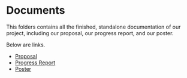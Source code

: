 # Documents

This folders contains all the finished, standalone documentation of our project, including our proposal, our progress report, and our poster. 

Below are links.
* [Proposal](https://github.com/STAT540-UBC/team_Undecided/blob/master/docs/project_proposal.md)
* [Progress Report](https://github.com/STAT540-UBC/team_Undecided/blob/master/docs/progress_report.md)
* [Poster](https://github.com/STAT540-UBC/team_Undecided/blob/master/docs/TeamUndecidedPoster.pdf)
